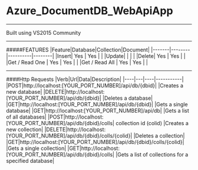 # Azure_DocumentDB_WebApiApp

---

Built using VS2015 Community

---

#####FEATURES
|Feature|Database|Collection|Document|
|-------|--------|----------|--------|
|Insert| Yes | Yes | |
|Update| | | |
|Delete| Yes | Yes | |
|Get / Read One | Yes | Yes | |
|Get / Read All | Yes | Yes | |

---

####Http Requests
|Verb|Url|Data|Description|
|----|---|----|-----------|
|POST|http://localhost:[YOUR_PORT_NUMBER]/api/db/{dbid}| |Creates a new database|
|DELETE|http://localhost:[YOUR_PORT_NUMBER]/api/db/{dbid}| |Deletes a database|
|GET|http://localhost:[YOUR_PORT_NUMBER]/api/db/{dbid}| |Gets a single database|
|GET|http://localhost:[YOUR_PORT_NUMBER]/api/db| |Gets a list of all databases|
|POST|http://localhost:[YOUR_PORT_NUMBER]/api/db/{dbid}/colls| collection id (colid) |Creates a new collection|
|DELETE|http://localhost:[YOUR_PORT_NUMBER]/api/db/{dbid}/colls/{colid}| |Deletes a collection|
|GET|http://localhost:[YOUR_PORT_NUMBER]/api/db/{dbid}/colls/{colid}| |Gets a single collection|
|GET|http://localhost:[YOUR_PORT_NUMBER]/api/db/{dbid}/colls| |Gets a list of collections for a specified database|
